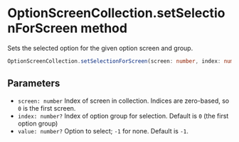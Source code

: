 # OptionScreenCollection.setSelectionForScreen method

Sets the selected option for the given option screen and group.

```typescript
OptionScreenCollection.setSelectionForScreen(screen: number, index: number = 0, value: number = -1): void
```

## Parameters

- `screen: number` Index of screen in collection. Indices are zero-based, so `0` is the first screen.
- `index: number?` Index of option group for selection. Default is `0` (the first option group)
- `value: number?` Option to select; `-1` for none. Default is `-1`.